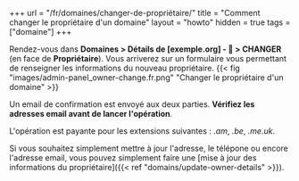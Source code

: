 +++
url = "/fr/domaines/changer-de-propriétaire/"
title = "Comment changer le propriétaire d'un domaine"
layout = "howto"
hidden = true
tags = ["domaine"]
+++

Rendez-vous dans **Domaines > Détails de [exemple.org] - 🔎 > CHANGER** (en face de **Propriétaire**). Vous arriverez sur un formulaire vous permettant de renseigner les informations du nouveau propriétaire.
{{< fig "images/admin-panel_owner-change.fr.png" "Changer le propriétaire d'un domaine" >}}

Un email de confirmation est envoyé aux deux parties. __Vérifiez les adresses email avant de lancer l'opération__.

L'opération est payante pour les extensions suivantes : _.am_, _.be_, _.me.uk_.

Si vous souhaitez simplement mettre à jour l'adresse, le télépone ou encore l'adresse email, vous pouvez simplement faire une [mise à jour des informations du propriétaire]({{< ref "domains/update-owner-details" >}}).
